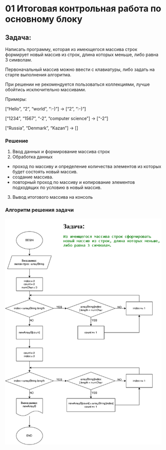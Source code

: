 # 01 Итоговая контрольная работа по основному блоку

## Задача:
Написать программу, которая из имеющегося массива строк формирует новый массив из строк, длина которых меньше, либо равна 3 символам.

Первоначальный массив можно ввести с клавиатуры, либо задать на старте выполнения алгоритма.

При решении не рекомендуется пользоваться коллекциями, лучше обойтись исключительно массивами.

Примеры:

[“Hello”, “2”, “world”, “:-)”] → [“2”, “:-)”]

[“1234”, “1567”, “-2”, “computer science”] → [“-2”]

[“Russia”, “Denmark”, “Kazan”] → []

### Решение

1. Ввод данных и формирование массива строк
2. Обработка данных
- проход по массиву и определение количества элементов из которых будет состоять новый массив.
- создание массива.
- повторный проход по массиву и копирование элементов подходящих по условию в новый массив.
3. Вывод итогового массива на  консоль

### Алгоритм решения задачи


![Алгоритм решения задачи](./CS01.drawio.png)